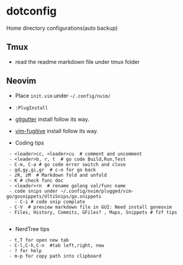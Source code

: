 # dotconfig

Home directory configurations(auto backup)

## Tmux
 - read the readme markdown file under tmux folder

## Neovim
 - Place `init.vim` under `~/.config/nvim/`
 - `:PlugInstall`
 - [gitgutter](https://github.com/airblade/vim-gitgutter) install follow its way.
 - [vim-fugitive](https://github.com/tpope/vim-fugitive) install follow its way.

 - Coding tips
```
 - <leader>cc, <leader>cu  # comment and uncomment
 - <leader>b, r, t  # go code Build,Run,Test
 - C-m, C-a # go code error switch and close
 - gd,gy,gi,gr  # c-o for go back
 - zR, zM  # Markdown fold and unfold
 - K # check func doc
 - <leader>rn  # rename golang val/func name
 - code snips under ~/.config/nvim/plugged/vim-go/gosnippets/UltiSnips/go.snippets
   - C-i # code snip complate
 - C-V  # preview markdown file in GUI: Need install goneovim 
 - Files, History, Commits, GFiles? , Maps, Snippets # fzf tips
  
```
 - NerdTree tips
```
 - t,T for open new tab
 - C-l,C-h,C-n  #tab left,right, new
 - ? for help
 - m-p for copy path into clipboard
```

